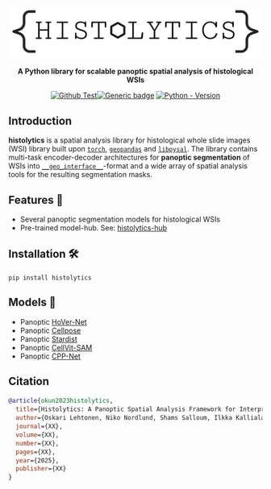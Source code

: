 <div align="center">

![Logo](imgs/histolytics_logo.png)

**A Python library for scalable panoptic spatial analysis of histological WSIs**

[![Github Test](https://img.shields.io/github/actions/workflow/status/okunator/cellseg_gsontools/tests.yml?label=tests)](https://github.com/HautaniemiLab/histolytics/blob/main/.github/workflows/tests.yml)[![Generic badge](https://img.shields.io/github/license/okunator/cellseg_gsontools)](https://github.com/okunator/cellseg_gsontools/blob/master/LICENSE) [![Python - Version](https://img.shields.io/pypi/pyversions/cellseg_gsontools)](https://www.python.org/)

</div>

## Introduction

**histolytics** is a spatial analysis library for histological whole slide images (WSI) library built upon [`torch`](https://pytorch.org/), [`geopandas`](https://geopandas.org/en/stable/index.html) and [`libpysal`](https://pysal.org/libpysal/). The library contains multi-task encoder-decoder architectures for **panoptic segmentation** of WSIs into [`__geo_interface__`](https://gist.github.com/sgillies/2217756)-format and a wide array of spatial analysis tools for the resulting segmentation masks.

## Features 🌟
- Several panoptic segmentation models for histological WSIs
- Pre-trained model-hub. See: [histolytics-hub](https://huggingface.co/histolytics-hub)

## Installation 🛠️

```shell
pip install histolytics
```

## Models 🤖

- Panoptic [HoVer-Net](https://www.sciencedirect.com/science/article/abs/pii/S1361841519301045)
- Panoptic [Cellpose](https://www.nature.com/articles/s41592-020-01018-x)
- Panoptic [Stardist](https://arxiv.org/abs/1806.03535)
- Panoptic [CellVit-SAM](https://arxiv.org/abs/2306.15350)
- Panoptic [CPP-Net](https://arxiv.org/abs/2102.06867)

## Citation

```bibtex
@article{okun2023histolytics,
  title={Histolytics: A Panoptic Spatial Analysis Framework for Interpretable Histopathology},
  author={Oskari Lehtonen, Niko Nordlund, Shams Salloum, Ilkka Kalliala, Anni Virtanen, Sampsa Hautaniemi},
  journal={XX},
  volume={XX},
  number={XX},
  pages={XX},
  year={2025},
  publisher={XX}
}
```
